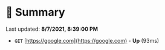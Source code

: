 # 📖 Summary
Last updated: **8/7/2021, 8:39:00 PM**

- `GET` [https://google.com](https://google.com) - **Up** (93ms)

